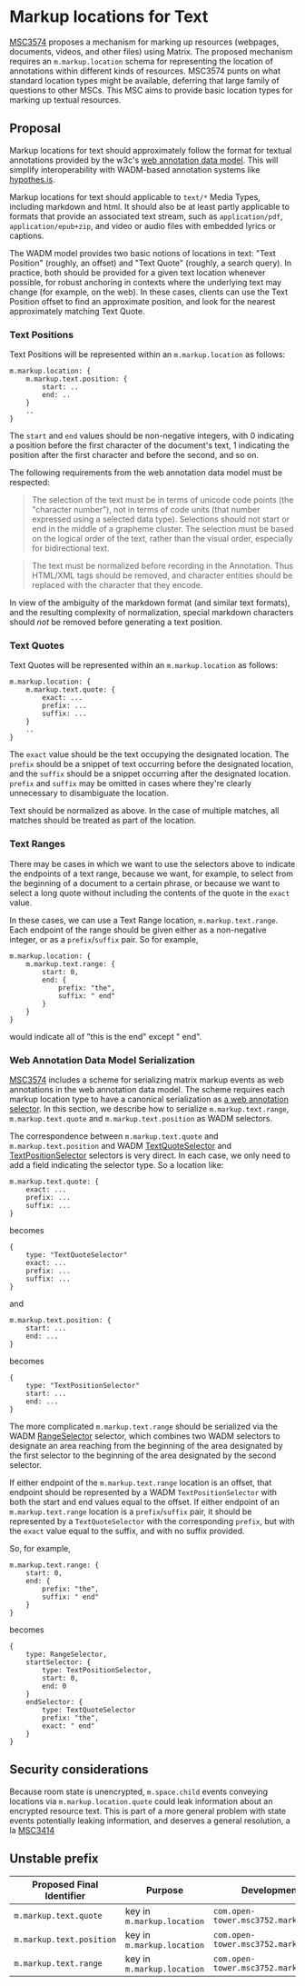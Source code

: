 # Markup locations for Text

[MSC3574](https://github.com/opentower/matrix-doc/blob/main/proposals/3574-resource-markup.md)
proposes a mechanism for marking up resources (webpages, documents, videos, and
other files) using Matrix. The proposed mechanism requires an
`m.markup.location` schema for representing the location of annotations within
different kinds of resources. MSC3574 punts on what standard location types
might be available, deferring that large family of questions to other MSCs.
This MSC aims to provide basic location types for marking up textual resources.
 
## Proposal

Markup locations for text should approximately follow the format for textual
annotations provided by the w3c's [web annotation data
model](https://www.w3.org/TR/annotation-model/). This will simplify
interoperability with WADM-based annotation systems like
[hypothes.is](https://hypothes.is).

Markup locations for text should applicable to `text/*` Media Types, including
markdown and html. It should also be at least partly applicable to formats that
provide an associated text stream, such as `application/pdf`,
`application/epub+zip`, and video or audio files with embedded lyrics or
captions.

The WADM model provides two basic notions of locations in text: "Text Position"
(roughly, an offset) and "Text Quote" (roughly, a search query). In practice,
both should be provided for a given text location whenever possible, for robust
anchoring in contexts where the underlying text may change (for example, on the
web). In these cases, clients can use the Text Position offset to find an
approximate position, and look for the nearest approximately matching Text
Quote.

### Text Positions

Text Positions will be represented within an `m.markup.location` as follows:

```
m.markup.location: {
    m.markup.text.position: {
        start: ..
        end: ..
    }
    ..
}
```

The `start` and `end` values should be non-negative integers, with 0 indicating
a position before the first character of the document's text, 1 indicating the
position after the first character and before the second, and so on.

The following requirements from the web annotation data model must be
respected:

> The selection of the text must be in terms of unicode code points (the
"character number"), not in terms of code units (that number expressed using a
selected data type). Selections should not start or end in the middle of a
grapheme cluster. The selection must be based on the logical order of the text,
rather than the visual order, especially for bidirectional text.

> The text must be normalized before recording in the Annotation. Thus HTML/XML
tags should be removed, and character entities should be replaced with the
character that they encode. 

In view of the ambiguity of the markdown format (and similar text formats), and
the resulting complexity of normalization, special markdown characters should
*not* be removed before generating a text position.

### Text Quotes

Text Quotes will be represented within an `m.markup.location` as follows:

```
m.markup.location: {
    m.markup.text.quote: {
        exact: ...
        prefix: ...
        suffix: ...
    }
    ..
}
```

The `exact` value should be the text occupying the designated location. The
`prefix` should be a snippet of text occurring before the designated location,
and the `suffix` should be a snippet occurring after the designated location.
`prefix` and `suffix` may be omitted in cases where they're clearly unnecessary
to disambiguate the location. 

Text should be normalized as above. In the case of multiple matches, all
matches should be treated as part of the location.

### Text Ranges

There may be cases in which we want to use the selectors above to indicate the
endpoints of a text range, because we want, for example, to select from the
beginning of a document to a certain phrase, or because we want to select a
long quote without including the contents of the quote in the `exact` value.

In these cases, we can use a Text Range location, `m.markup.text.range`. Each
endpoint of the range should be given either as a non-negative integer, or as a
`prefix`/`suffix` pair. So for example,

```
m.markup.location: {
    m.markup.text.range: {
        start: 0,
        end: {
            prefix: "the",
            suffix: " end"
        }
    }
}
```

would indicate all of "this is the end" except " end".

### Web Annotation Data Model Serialization

[MSC3574](https://github.com/opentower/matrix-doc/blob/main/proposals/3574-resource-markup.md)
includes a scheme for serializing matrix markup events as web annotations in
the web annotation data model. The scheme requires each markup location type to
have a canonical serialization as [a web annotation
selector](https://www.w3.org/TR/annotation-model/#selectors]). In this section,
we describe how to serialize `m.markup.text.range`, `m.markup.text.quote` and
`m.markup.text.position` as WADM selectors.

The correspondence between `m.markup.text.quote` and `m.markup.text.position`
and WADM
[TextQuoteSelector](https://www.w3.org/TR/annotation-model/#text-quote-selector)
and
[TextPositionSelector](https://www.w3.org/TR/annotation-model/#text-position-selector)
selectors is very direct. In each case, we only need to add a field indicating
the selector type. So a location like:

```
m.markup.text.quote: {
    exact: ...
    prefix: ...
    suffix: ...
}
```

becomes

``` 
{
    type: "TextQuoteSelector"
    exact: ... 
    prefix: ... 
    suffix: ... 
}
```

and 

```
m.markup.text.position: {
    start: ...
    end: ...
}
```

becomes

``` 
{
    type: "TextPositionSelector"
    start: ...
    end: ...
}
```

The more complicated `m.markup.text.range` should be serialized via the WADM
[RangeSelector](https://www.w3.org/TR/annotation-model/#range-selector) selector, which
combines two WADM selectors to designate an area reaching from the beginning of
the area designated by the first selector to the beginning of the area
designated by the second selector.

If either endpoint of the `m.markup.text.range` location is an offset, that
endpoint should be represented by a WADM `TextPositionSelector` with both the
start and end values equal to the offset. If either endpoint of an
`m.markup.text.range` location is a `prefix`/`suffix` pair, it should be
represented by a `TextQuoteSelector` with the corresponding `prefix`, but with
the `exact` value equal to the suffix, and with no suffix provided. 

So, for example,

```
m.markup.text.range: { 
    start: 0,
    end: { 
        prefix: "the", 
        suffix: " end" 
    } 
}
```

becomes 

```
{ 
    type: RangeSelector,
    startSelector: {
        type: TextPositionSelector,
        start: 0,
        end: 0
    }
    endSelector: { 
        type: TextQuoteSelector
        prefix: "the", 
        exact: " end" 
    } 
}
```

## Security considerations

Because room state is unencrypted, `m.space.child` events conveying locations
via `m.markup.location.quote` could leak information about an encrypted
resource text. This is part of a more general problem with state events
potentially leaking information, and deserves a general resolution, a la
[MSC3414](https://github.com/matrix-org/matrix-spec-proposals/blob/travis/msc/encrypted-state/proposals/3414-encrypted-state.md)

## Unstable prefix

| Proposed Final Identifier | Purpose                                                    | Development Identifier                        |
| ------------------------- | ---------------------------------------------------------- | --------------------------------------------- |
| `m.markup.text.quote`     | key in `m.markup.location`                                 | `com.open-tower.msc3752.markup.text.quote`    |
| `m.markup.text.position`  | key in `m.markup.location`                                 | `com.open-tower.msc3752.markup.text.position` |
| `m.markup.text.range`     | key in `m.markup.location`                                 | `com.open-tower.msc3752.markup.text.range`    |
